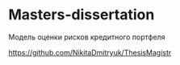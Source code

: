 # Masters-dissertation
Модель оценки рисков кредитного портфеля


https://github.com/NikitaDmitryuk/ThesisMagistr